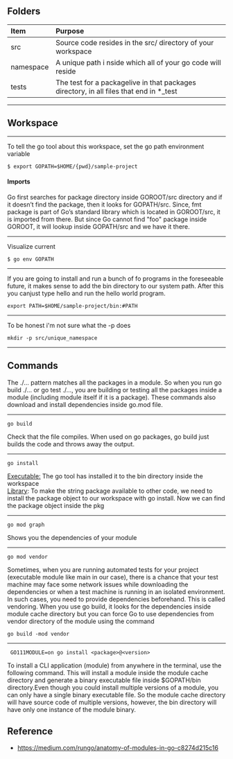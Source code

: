 ## Folders

| Item        | Purpose           |
| :------------- |:------------- |
| src            | Source code resides in the src/ directory of your workspace |
| namespace      | A unique path i nside which all of your go code will reside      |
| tests | The test for a packagelive in that packages directory, in all files that end in *_test      |
___
## Workspace
___
To tell the go tool about this workspace, set the go path environment variable
```
$ export GOPATH=$HOME/{pwd}/sample-project
```
#### Imports
Go first searches for package directory inside GOROOT/src directory and if it doesn’t find the package, then it looks for GOPATH/src. Since, fmt package is part of Go’s standard library which is located in GOROOT/src, it is imported from there. But since Go cannot find "foo" package inside GOROOT, it will lookup inside GOPATH/src and we have it there.

___
Visualize current
```
$ go env GOPATH 
```
___
If you are going to install and run a bunch of fo programs in the foreseeable future, it makes sense to add the bin directory to our system path. After this you canjust type hello and run the hello world program.

```
export PATH=$HOME/sample-project/bin:#PATH
```
___
To be honest i'm not sure what the -p does
```
mkdir -p src/unique_namespace
```
___


## Commands
The ./... pattern matches all the packages in a module. So when you run go build ./... or go test ./..., you are building or testing all the packages inside a module (including module itself if it is a package). These commands also download and install dependencies inside go.mod file.
___
```
go build
```
Check that the file compiles. When used on go packages, go build just builds the code and throws away the output. 
___
```
go install 
```
<ins>Executable:</ins> The go tool has installed it to the bin directory inside the workspace \
<ins>Library</ins>: To make the string package available to other code, we need to install the package object to our workspace with go install. Now we can find the package object  inside the pkg 
___
```
go mod graph
```
Shows you the dependencies of your module
___
```
go mod vendor
```
Sometimes, when you are running automated tests for your project (executable module like main in our case), there is a chance that your test machine may face some network issues while downloading the dependencies or when a test machine is running in an isolated environment. In such cases, you need to provide dependencies beforehand. This is called vendoring. When you use go build, it looks for the dependencies inside module cache directory but you can force Go to use dependencies from vendor directory of the module using the command
```
go build -mod vendor
```
___
```
 GO111MODULE=on go install <package>@<version>
 ```
 To install a CLI application (module) from anywhere in the terminal, use the following command. This will install a module inside the module cache directory and generate a binary executable file inside $GOPATH/bin directory.Even though you could install multiple versions of a module, you can only have a single binary executable file. So the module cache directory will have source code of multiple versions, however, the bin directory will have only one instance of the module binary.

## Reference
- https://medium.com/rungo/anatomy-of-modules-in-go-c8274d215c16
